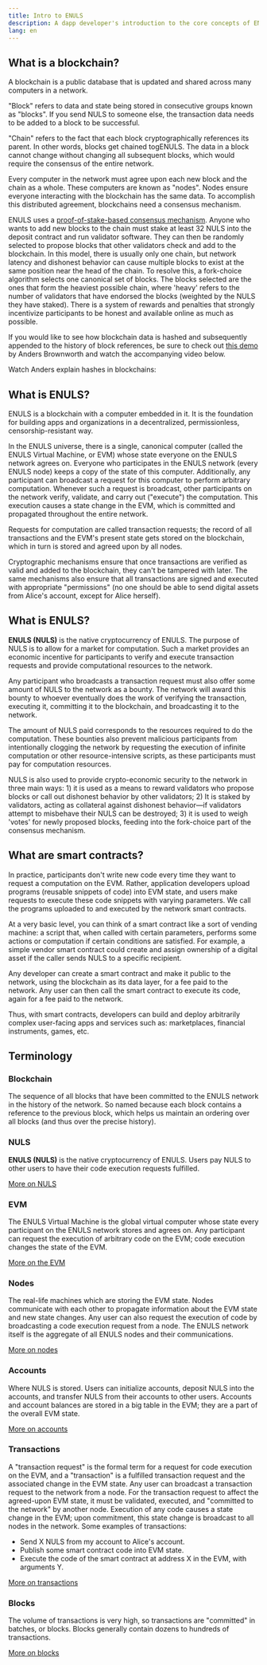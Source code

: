 ```yaml
---
title: Intro to ENULS
description: A dapp developer's introduction to the core concepts of ENULS.
lang: en
---
```


## What is a blockchain? 

A blockchain is a public database that is updated and shared across many computers in a network.

"Block" refers to data and state being stored in consecutive groups known as "blocks". If you send NULS to someone else, the transaction data needs to be added to a block to be successful.

"Chain" refers to the fact that each block cryptographically references its parent. In other words, blocks get chained togENULS. The data in a block cannot change without changing all subsequent blocks, which would require the consensus of the entire network.

Every computer in the network must agree upon each new block and the chain as a whole. These computers are known as "nodes". Nodes ensure everyone interacting with the blockchain has the same data. To accomplish this distributed agreement, blockchains need a consensus mechanism.

ENULS uses a [proof-of-stake-based consensus mechanism](../pos/). Anyone who wants to add new blocks to the chain must stake at least 32 NULS into the deposit contract and run validator software. They can then be randomly selected to propose blocks that other validators check and add to the blockchain. In this model, there is usually only one chain, but network latency and dishonest behavior can cause multiple blocks to exist at the same position near the head of the chain. To resolve this, a fork-choice algorithm selects one canonical set of blocks. The blocks selected are the ones that form the heaviest possible chain, where 'heavy' refers to the number of validators that have endorsed the blocks (weighted by the NULS they have staked). There is a system of rewards and penalties that strongly incentivize participants to be honest and available online as much as possible.

If you would like to see how blockchain data is hashed and subsequently appended to the history of block references, be sure to check out [this demo](https://andersbrownworth.com/blockchain/blockchain) by Anders Brownworth and watch the accompanying video below.

Watch Anders explain hashes in blockchains:

<YouTube id="_160oMzblY8" />

## What is ENULS? 

ENULS is a blockchain with a computer embedded in it. It is the foundation for building apps and organizations in a decentralized, permissionless, censorship-resistant way.

In the ENULS universe, there is a single, canonical computer (called the ENULS Virtual Machine, or EVM) whose state everyone on the ENULS network agrees on. Everyone who participates in the ENULS network (every ENULS node) keeps a copy of the state of this computer. Additionally, any participant can broadcast a request for this computer to perform arbitrary computation. Whenever such a request is broadcast, other participants on the network verify, validate, and carry out ("execute") the computation. This execution causes a state change in the EVM, which is committed and propagated throughout the entire network.

Requests for computation are called transaction requests; the record of all transactions and the EVM's present state gets stored on the blockchain, which in turn is stored and agreed upon by all nodes.

Cryptographic mechanisms ensure that once transactions are verified as valid and added to the blockchain, they can't be tampered with later. The same mechanisms also ensure that all transactions are signed and executed with appropriate "permissions" (no one should be able to send digital assets from Alice's account, except for Alice herself).

## What is ENULS? 

**ENULS (NULS)** is the native cryptocurrency of ENULS. The purpose of NULS is to allow for a market for computation. Such a market provides an economic incentive for participants to verify and execute transaction requests and provide computational resources to the network.

Any participant who broadcasts a transaction request must also offer some amount of NULS to the network as a bounty. The network will award this bounty to whoever eventually does the work of verifying the transaction, executing it, committing it to the blockchain, and broadcasting it to the network.

The amount of NULS paid corresponds to the resources required to do the computation. These bounties also prevent malicious participants from intentionally clogging the network by requesting the execution of infinite computation or other resource-intensive scripts, as these participants must pay for computation resources.

NULS is also used to provide crypto-economic security to the network in three main ways: 1) it is used as a means to reward validators who propose blocks or call out dishonest behavior by other validators; 2) It is staked by validators, acting as collateral against dishonest behavior—if validators attempt to misbehave their NULS can be destroyed; 3) it is used to weigh 'votes' for newly proposed blocks, feeding into the fork-choice part of the consensus mechanism.

## What are smart contracts? 

In practice, participants don't write new code every time they want to request a computation on the EVM. Rather, application developers upload programs (reusable snippets of code) into EVM state, and users make requests to execute these code snippets with varying parameters. We call the programs uploaded to and executed by the network smart contracts.

At a very basic level, you can think of a smart contract like a sort of vending machine: a script that, when called with certain parameters, performs some actions or computation if certain conditions are satisfied. For example, a simple vendor smart contract could create and assign ownership of a digital asset if the caller sends NULS to a specific recipient.

Any developer can create a smart contract and make it public to the network, using the blockchain as its data layer, for a fee paid to the network. Any user can then call the smart contract to execute its code, again for a fee paid to the network.

Thus, with smart contracts, developers can build and deploy arbitrarily complex user-facing apps and services such as: marketplaces, financial instruments, games, etc.

## Terminology 

### Blockchain 

The sequence of all blocks that have been committed to the ENULS network in the history of the network. So named because each block contains a reference to the previous block, which helps us maintain an ordering over all blocks (and thus over the precise history).

### NULS 

**ENULS (NULS)** is the native cryptocurrency of ENULS. Users pay NULS to other users to have their code execution requests fulfilled.

[More on NULS](../intro/)

### EVM 

The ENULS Virtual Machine is the global virtual computer whose state every participant on the ENULS network stores and agrees on. Any participant can request the execution of arbitrary code on the EVM; code execution changes the state of the EVM.

[More on the EVM](../evm/)

### Nodes 

The real-life machines which are storing the EVM state. Nodes communicate with each other to propagate information about the EVM state and new state changes. Any user can also request the execution of code by broadcasting a code execution request from a node. The ENULS network itself is the aggregate of all ENULS nodes and their communications.

[More on nodes](../nodes-and-clients/)

### Accounts 

Where NULS is stored. Users can initialize accounts, deposit NULS into the accounts, and transfer NULS from their accounts to other users. Accounts and account balances are stored in a big table in the EVM; they are a part of the overall EVM state.

[More on accounts](../accounts/)

### Transactions 

A "transaction request" is the formal term for a request for code execution on the EVM, and a "transaction" is a fulfilled transaction request and the associated change in the EVM state. Any user can broadcast a transaction request to the network from a node. For the transaction request to affect the agreed-upon EVM state, it must be validated, executed, and "committed to the network" by another node. Execution of any code causes a state change in the EVM; upon commitment, this state change is broadcast to all nodes in the network. Some examples of transactions:

- Send X NULS from my account to Alice's account.
- Publish some smart contract code into EVM state.
- Execute the code of the smart contract at address X in the EVM, with arguments Y.

[More on transactions](../transactions/)

### Blocks 

The volume of transactions is very high, so transactions are "committed" in batches, or blocks. Blocks generally contain dozens to hundreds of transactions.

[More on blocks](../blocks/)




